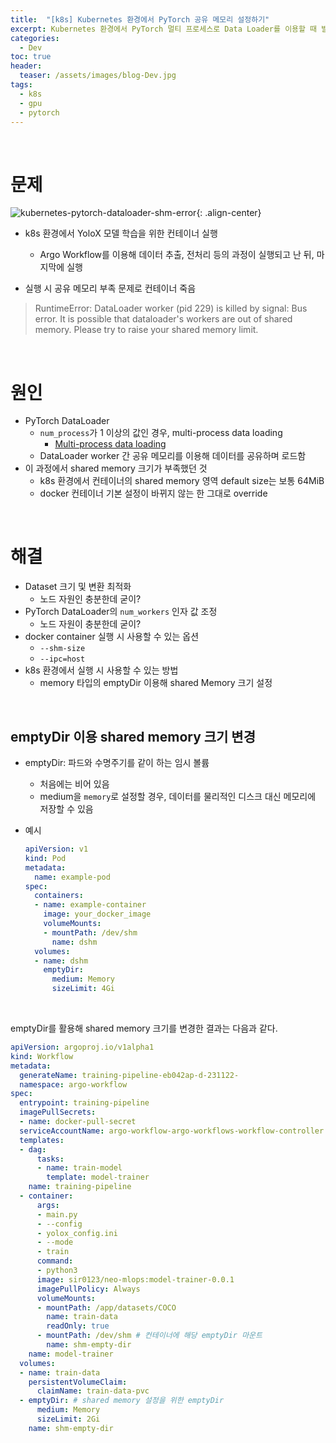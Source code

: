```yaml
---
title:  "[k8s] Kubernetes 환경에서 PyTorch 공유 메모리 설정하기"
excerpt: Kubernetes 환경에서 PyTorch 멀티 프로세스로 Data Loader를 이용할 때 발생할 수 있는 문제 
categories:
  - Dev
toc: true
header:
  teaser: /assets/images/blog-Dev.jpg
tags:
  - k8s
  - gpu
  - pytorch
---
```




<br>

# 문제





![kubernetes-pytorch-dataloader-shm-error]({{site.url}}/assets/images/kubernetes-pytorch-dataloader-shm-error.png){: .align-center}

- k8s 환경에서 YoloX 모델 학습을 위한 컨테이너 실행
  - Argo Workflow를 이용해 데이터 추출, 전처리 등의 과정이 실행되고 난 뒤, 마지막에 실행

- 실행 시 공유 메모리 부족 문제로 컨테이너 죽음

> RuntimeError: DataLoader worker (pid 229) is killed by signal: Bus error. It is possible that dataloader's workers are out of shared memory. Please try to raise your shared memory limit.



<br>



# 원인



- PyTorch DataLoader
  - `num_process`가 1 이상의 값인 경우, multi-process data loading
    - [Multi-process data loading](https://pytorch.org/docs/stable/data.html#multi-process-data-loading)
  - DataLoader worker 간 공유 메모리를 이용해 데이터를 공유하며 로드함
- 이 과정에서 shared memory 크기가 부족했던 것
  - k8s 환경에서 컨테이너의 shared memory 영역 default size는 보통 64MiB
  - docker 컨테이너 기본 설정이 바뀌지 않는 한 그대로 override



<br>

# 해결



- Dataset 크기 및 변환 최적화
  - 노드 자원인 충분한데 굳이?
- PyTorch DataLoader의 `num_workers` 인자 값 조정
  - 노드 자원이 충분한데 굳이?
- docker container 실행 시 사용할 수 있는 옵션
  - `--shm-size`
  - `--ipc=host`
- k8s 환경에서 실행 시 사용할 수 있는 방법
  - memory 타입의 emptyDir 이용해 shared Memory 크기 설정



<br>

## emptyDir 이용 shared memory 크기 변경

- emptyDir: 파드와 수명주기를 같이 하는 임시 볼륨

  - 처음에는 비어 있음
  - medium을 `memory`로 설정할 경우, 데이터를 물리적인 디스크 대신 메모리에 저장할 수 있음

- 예시

  ```yaml
  apiVersion: v1
  kind: Pod
  metadata:
    name: example-pod
  spec:
    containers:
    - name: example-container
      image: your_docker_image
      volumeMounts:
      - mountPath: /dev/shm
        name: dshm
    volumes:
    - name: dshm
      emptyDir:
        medium: Memory
        sizeLimit: 4Gi
  
  ```

  

<br>



emptyDir를 활용해 shared memory 크기를 변경한 결과는 다음과 같다.

```yaml
apiVersion: argoproj.io/v1alpha1
kind: Workflow
metadata:
  generateName: training-pipeline-eb042ap-d-231122-
  namespace: argo-workflow
spec:
  entrypoint: training-pipeline
  imagePullSecrets:
  - name: docker-pull-secret
  serviceAccountName: argo-workflow-argo-workflows-workflow-controller
  templates:
  - dag:
      tasks:
      - name: train-model
        template: model-trainer
    name: training-pipeline
  - container:
      args:
      - main.py
      - --config
      - yolox_config.ini
      - --mode
      - train
      command:
      - python3
      image: sir0123/neo-mlops:model-trainer-0.0.1
      imagePullPolicy: Always
      volumeMounts:
      - mountPath: /app/datasets/COCO
        name: train-data
        readOnly: true
      - mountPath: /dev/shm # 컨테이너에 해당 emptyDir 마운트
        name: shm-empty-dir
    name: model-trainer
  volumes:
  - name: train-data
    persistentVolumeClaim:
      claimName: train-data-pvc
  - emptyDir: # shared memory 설정을 위한 emptyDir
      medium: Memory
      sizeLimit: 2Gi
    name: shm-empty-dir
```

